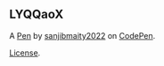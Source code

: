 LYQQaoX
-------


A [Pen](https://codepen.io/sanjibmaity2022/pen/LYQQaoX) by [sanjibmaity2022](https://codepen.io/sanjibmaity2022) on [CodePen](https://codepen.io).

[License](https://codepen.io/license/pen/LYQQaoX).